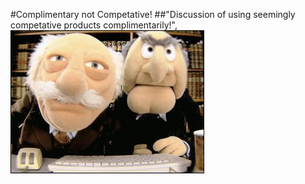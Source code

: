 <!SLIDE center cover>

#Complimentary not Competative!
##"Discussion of using seemingly competative products complimentarily!",
![Complimentary](../_images/muppetspairprogramming.jpg)
